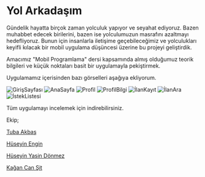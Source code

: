 # Yol Arkadaşım

Gündelik hayatta birçok zaman yolculuk yapıyor ve seyahat ediyoruz. Bazen muhabbet edecek birilerini, bazen ise yolculumuzun masrafını azaltmayı hedefliyoruz. Bunun için insanlarla iletişime geçebileceğimiz ve yolculukları keyifli kılacak bir mobil uygulama düşüncesi üzerine bu projeyi geliştirdik.

Amacımız "Mobil Programlama" dersi kapsamında almış olduğumuz teorik bilgileri ve küçük noktaları basit bir uygulamayla pekiştirmek.

Uygulamamız içerisinden bazı görselleri aşağıya ekliyorum.

![GirişSayfası](https://github.com/KaganCanSit/MobilProject_YolArkadasim/blob/main/Image/App/00.JPG)
![AnaSayfa](https://github.com/KaganCanSit/MobilProject_YolArkadasim/blob/main/Image/App/01.JPG)
![Profil](https://github.com/KaganCanSit/MobilProject_YolArkadasim/blob/main/Image/App/02.JPG)
![ProfilBilgi](https://github.com/KaganCanSit/MobilProject_YolArkadasim/blob/main/Image/App/03.JPG)
![İlanKayıt](https://github.com/KaganCanSit/MobilProject_YolArkadasim/blob/main/Image/App/04.JPG)
![İlanAra](https://github.com/KaganCanSit/MobilProject_YolArkadasim/blob/main/Image/App/05.JPG)
![İstekListesi](https://github.com/KaganCanSit/MobilProject_YolArkadasim/blob/main/Image/App/06.JPG)

Tüm uygulamayı incelemek için indirebilirsiniz.

Ekip;

[Tuba Akbaş](https://github.com/tubakbas)

[Hüseyin Engin](https://github.com/huseyin0709) 

[Hüseyin Yasin Dönmez](https://github.com/hydonmez) 

[Kağan Can Şit](https://github.com/KaganCanSit)
